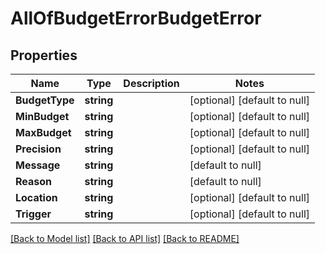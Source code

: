 # AllOfBudgetErrorBudgetError

## Properties
Name | Type | Description | Notes
------------ | ------------- | ------------- | -------------
**BudgetType** | **string** |  | [optional] [default to null]
**MinBudget** | **string** |  | [optional] [default to null]
**MaxBudget** | **string** |  | [optional] [default to null]
**Precision** | **string** |  | [optional] [default to null]
**Message** | **string** |  | [default to null]
**Reason** | **string** |  | [default to null]
**Location** | **string** |  | [optional] [default to null]
**Trigger** | **string** |  | [optional] [default to null]

[[Back to Model list]](../README.md#documentation-for-models) [[Back to API list]](../README.md#documentation-for-api-endpoints) [[Back to README]](../README.md)

